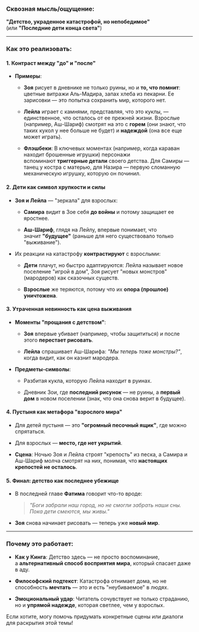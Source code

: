 ### **Сквозная мысль/ощущение**:

**"Детство, украденное катастрофой, но непобедимое"**  
(или **"Последние дети конца света"**)

---

### **Как это реализовать**:

#### 1. **Контраст между "до" и "после"**

- **Примеры**:
    
    - **Зоя** рисует в дневнике не только руины, но и **то, что помнит**: цветные витражи Аль-Мадира, запах хлеба из пекарни. Ее зарисовки — это попытка сохранить мир, которого нет.
        
    - **Лейла** играет с камнями, представляя, что это куклы, — единственное, что осталось от ее прежней жизни. Взрослые (например, Аш-Шариф) смотрят на это с **горем** (они знают, что таких кукол у нее больше не будет) и **надеждой** (она все еще может играть).
        
    - **Флэшбеки**: В ключевых моментах (например, когда караван находит брошенные игрушки) персонажи вспоминают **триггерные детали** своего детства. Для Самиры — танец у костра с матерью, для Назира — первую сломанную механическую игрушку, которую он починил.
        

#### 2. **Дети как символ хрупкости и силы**

- **Зоя и Лейла** — "зеркала" для взрослых:
    
    - **Самира** видит в Зое себя **до войны** и потому защищает ее яростнее.
        
    - **Аш-Шариф**, глядя на Лейлу, впервые понимает, что значит **"будущее"** (раньше для него существовало только "выживание").
        
- Их реакции на катастрофу **контрастируют** с взрослыми:
    
    - **Дети** плачут, но быстро адаптируются: Лейла называет новое поселение "игрой в дом", Зоя рисует "новых монстров" (мародеров) как сказочных существ.
        
    - **Взрослые** же теряются, потому что их **опора (прошлое) уничтожена**.
        

#### 3. **Утраченная невинность как цена выживания**

- **Моменты "прощания с детством"**:
    
    - **Зоя** впервые убивает (например, чтобы защититься) и после этого **перестает рисовать**.
        
    - **Лейла** спрашивает Аш-Шарифа: _"Мы теперь тоже монстры?"_, когда видит, как он казнит мародера.
        
- **Предметы-символы**:
    
    - Разбитая кукла, которую Лейла находит в руинах.
        
    - Дневник Зои, где **последний рисунок** — не руины, а **первый дом** в новом поселении (знак, что она снова верит в будущее).
        

#### 4. **Пустыня как метафора "взрослого мира"**

- Для детей пустыня — это **"огромный песочный ящик"**, где можно спрятаться.
    
- Для взрослых — **место, где нет укрытий**.
    
- **Сцена**: Ночью Зоя и Лейла строят "крепость" из песка, а Самира и Аш-Шариф молча смотрят на них, понимая, что **настоящих крепостей не осталось**.
    

#### 5. **Финал: детство как последнее убежище**

- В последней главе **Фатима** говорит что-то вроде:
    
    > _"Боги забрали наш город, но не смогли забрать наши сны. Пока дети смеются, мы живы."_
    
- **Зоя** снова начинает рисовать — теперь уже **новый мир**.
    

---

### **Почему это работает**:

- **Как у Кинга**: Детство здесь — не просто воспоминание, а **альтернативный способ восприятия мира**, который спасает даже в аду.
    
- **Философский подтекст**: Катастрофа отнимает дома, но не способность **мечтать** — это и есть "неубиваемое" в людях.
    
- **Эмоциональный удар**: Читатель сочувствует не только страданию, но и **упрямой надежде**, которая светлее, чем у взрослых.
    

Если хотите, могу помочь придумать конкретные сцены или диалоги для раскрытия этой темы!